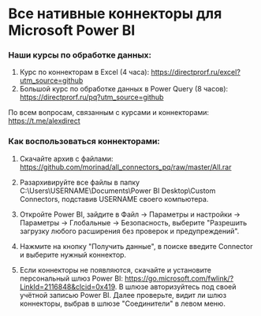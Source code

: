 # Все нативные коннекторы для Microsoft Power BI

### Наши курсы по обработке данных:
1) Курс по коннекторам в Excel (4 часа): https://directprorf.ru/excel?utm_source=github
2) Большой курс по обработке данных в Power Query (8 часов): https://directprorf.ru/pq?utm_source=github

По всем вопросам, связанным с курсами и коннекторами: https://t.me/alexdirect

### Как воспользоваться коннекторами:

1) Скачайте архив с файлами: https://github.com/morinad/all_connectors_pq/raw/master/All.rar

2) Разархивируйте все файлы в папку C:\Users\USERNAME\Documents\Power BI Desktop\Custom Connectors, подставив USERNAME своего компьютера.

3) Откройте Power BI, зайдите в Файл -> Параметры и настройки -> Параметры -> Глобальные -> Безопасность, выберите "Разрешить загрузку любого расширения без проверок и предупреждений".

4) Нажмите на кнопку "Получить данные", в поиске введите Connector и выберите нужный коннектор.

5) Если коннекторы не появляются, скачайте и установите персональный шлюз Power BI: https://go.microsoft.com/fwlink/?LinkId=2116848&clcid=0x419. 
В шлюзе авторизуйтесь под своей учётной записью Power BI. Далее проверьте, видит ли шлюз коннекторы, выбрав в шлюзе "Соединители" в левом меню.

